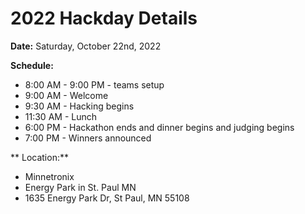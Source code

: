# 2022 Hackday Details

**Date:** Saturday, October 22nd, 2022

**Schedule:**

* 8:00 AM - 9:00 PM - teams setup
* 9:00 AM - Welcome
* 9:30 AM - Hacking begins
* 11:30 AM - Lunch
* 6:00 PM - Hackathon ends and dinner begins and judging begins
* 7:00 PM - Winners announced

** Location:**

* Minnetronix
* Energy Park in St. Paul MN
* 1635 Energy Park Dr, St Paul, MN 55108
